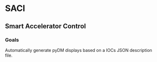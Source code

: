 # SACI
## Smart Accelerator Control  

### Goals

Automatically generate pyDM displays based on a IOCs JSON description file.

